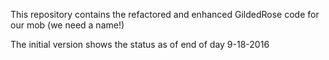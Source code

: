 This repository contains the refactored and enhanced GildedRose code for our mob (we need a name!)

The initial version shows the status as of end of day 9-18-2016
